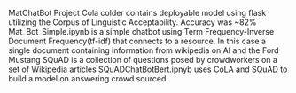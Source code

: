 MatChatBot Project
Cola colder contains deployable model using flask utilizing the Corpus of Linguistic Acceptability. Accuracy was ~82%
Mat_Bot_Simple.ipynb is a simple chatbot using Term Frequency-Inverse Document Frequency(tf-idf) that connects to a resource.
In this case a single document containing information from wikipedia on AI and the Ford Mustang
SQuAD is a collection of questions posed by crowdworkers on a set of Wikipedia articles
SQuADChatBotBert.ipnyb uses CoLA and SQuAD to build a model on answering crowd sourced
